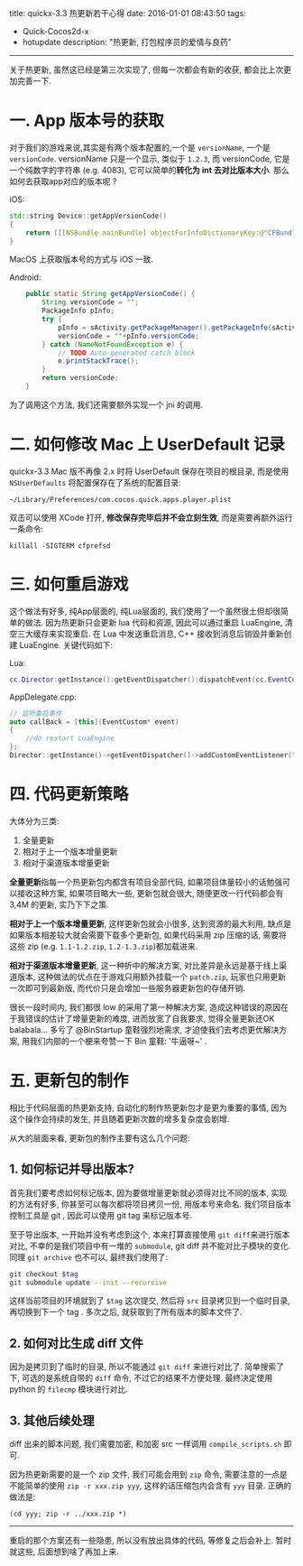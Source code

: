 title: quickx-3.3 热更新若干心得
date: 2016-01-01 08:43:50
tags:
- Quick-Cocos2d-x
- hotupdate
description: "热更新, 打包程序员的爱情与良药"
---

关于热更新, 虽然这已经是第三次实现了, 但每一次都会有新的收获, 都会比上次更加完善一下.

<!-- more -->

# 一. App 版本号的获取

对于我们的游戏来说,其实是有两个版本配置的,一个是 `versionName`, 一个是 `versionCode`. versionName 只是一个显示, 类似于 `1.2.3`, 而 versionCode, 它是一个纯数字的字符串 (e.g. 4083), 它可以简单的**转化为 int 去对比版本大小**. 那么如何去获取app对应的版本呢 ?

iOS:
```cpp
std::string Device::getAppVersionCode()
{
    return [[[NSBundle mainBundle] objectForInfoDictionaryKey:@"CFBundleVersion"] cStringUsingEncoding:NSUTF8StringEncoding];
}
```

MacOS 上获取版本号的方式与 iOS 一致.

Android:
```java
    public static String getAppVersionCode() {
        String versionCode = "";
        PackageInfo pInfo;
        try {
            pInfo = sActivity.getPackageManager().getPackageInfo(sActivity.getPackageName(), 0);
            versionCode = ""+pInfo.versionCode;
        } catch (NameNotFoundException e) {
            // TODO Auto-generated catch block
            e.printStackTrace();
        }
        return versionCode;
    }
```

为了调用这个方法, 我们还需要额外实现一个 jni 的调用.

# 二. 如何修改 Mac 上 UserDefault 记录

quickx-3.3 Mac 版不再像 2.x 时将 UserDefault 保存在项目的根目录, 而是使用 `NSUserDefaults` 将配置保存在了系统的配置目录:

```
~/Library/Preferences/com.cocos.quick.apps.player.plist
```

双击可以使用 XCode 打开, **修改保存完毕后并不会立刻生效**, 而是需要再额外运行一条命令:

```
killall -SIGTERM cfprefsd
```

# 三. 如何重启游戏

这个做法有好多, 纯App层面的, 纯Lua层面的, 我们使用了一个虽然很土但却很简单的做法. 因为热更新只会更新 lua 代码和资源, 因此可以通过重启 LuaEngine, 清空三大缓存来实现重启. 在 Lua 中发送重启消息, C++ 接收到消息后销毁并重新创建 LuaEngine. 关键代码如下:

Lua:

```lua
cc.Director:getInstance():getEventDispatcher():dispatchEvent(cc.EventCustom:new("NEED_RESTART_APP"))
```

AppDelegate.cpp:

```cpp
// 监听重启事件
auto callBack = [this](EventCustom* event)
{
    //do restart LuaEngine
};
Director::getInstance()->getEventDispatcher()->addCustomEventListener("NEED_RESTART_APP", callBack);
```

# 四. 代码更新策略

大体分为三类:

1. 全量更新
2. 相对于上一个版本增量更新
3. 相对于渠道版本增量更新

**全量更新**指每一个热更新包内都含有项目全部代码, 如果项目体量较小的话勉强可以接收这种方案, 如果项目略大一些, 更新包就会很大, 随便更改一行代码都会有 3,4M 的更新, 实乃下下之策.

**相对于上一个版本增量更新**, 这样更新包就会小很多, 达到资源的最大利用, 缺点是如果版本相差较大就会需要下载多个更新包, 如果代码采用 zip 压缩的话, 需要将这些 zip (e.g. `1.1-1.2.zip`, `1.2-1.3.zip`)都加载进来.

**相对于渠道版本增量更新**, 这一种折中的解决方案, 对比差异是永远是基于线上渠道版本, 这种做法的优点在于游戏只用额外挂载一个 `patch.zip`, 玩家也只用更新一次即可到最新版, 而代价只是会增加一些服务器更新包的存储开销.

很长一段时间内, 我们都很 low 的采用了第一种解决方案, 造成这种错误的原因在于我错误的估计了增量更新的难度, 进而放宽了自我要求, 觉得全量更新还OK balabala... 多亏了 @BinStartup 童鞋强烈地需求, 才迫使我们去考虑更优解决方案, 用我们内部的一个梗来夸赞一下 Bin 童鞋: '牛逼呀~' . 

# 五. 更新包的制作

相比于代码层面的热更新支持, 自动化的制作热更新包才是更为重要的事情, 因为这个操作会持续的发生, 并且随着更新次数的增多复杂度会剧增.

从大的层面来看, 更新包的制作主要有这么几个问题:

## 1. 如何标记并导出版本?

首先我们要考虑如何标记版本, 因为要做增量更新就必须得对比不同的版本, 实现的方法有好多, 你甚至可以每次都将项目拷贝一份, 用版本号来命名. 我们项目版本控制工具是 git , 因此可以使用 git tag 来标记版本号.

至于导出版本, 一开始并没有考虑到这个, 本来打算直接使用 `git diff`来进行版本对比, 不幸的是我们项目中有一堆的 `submodule`, git diff 并不能对比子模块的变化. 同理 `git archive` 也不可以, 最终我们使用了:

```bash
git checkout $tag
git submodule update --init --recursive
```
这样当前项目的环境就到了 `$tag` 这次提交, 然后将 `src` 目录拷贝到一个临时目录, 再切换到下一个 tag . 多次之后, 就获取到了所有版本的脚本文件了.

## 2. 如何对比生成 diff 文件

因为是拷贝到了临时的目录, 所以不能通过 `git diff` 来进行对比了. 简单搜索了下, 可选的是系统自带的 `diff` 命令, 不过它的结果不方便处理. 最终决定使用 python 的 `filecmp` 模块进行对比. 

## 3. 其他后续处理
diff 出来的脚本问题, 我们需要加密, 和加密 src 一样调用 `compile_scripts.sh` 即可.

因为热更新需要的是一个 zip 文件, 我们可能会用到 `zip` 命令, 需要注意的一点是不能简单的使用 `zip -r xxx.zip yyy`, 这样的话压缩包内会含有 `yyy` 目录. 正确的做法是:

```
(cd yyy; zip -r ../xxx.zip *)
```

---

重启的那个方案还有一些隐患, 所以没有放出具体的代码, 等修复之后会补上. 
暂时就这些, 后面想到啥了再加上来.


